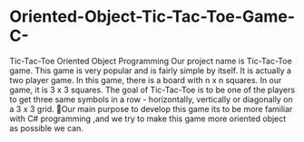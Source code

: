 # Oriented-Object-Tic-Tac-Toe-Game-C-
 Tic-Tac-Toe Oriented Object Programming
Our project name is Tic-Tac-Toe game. This game is very popular and is fairly simple by itself. It is actually a two player game. In this game, there is a board with n x n squares. In our game, it is 3 x 3 squares. The goal of Tic-Tac-Toe is to be one of the players to get three same symbols in a row - horizontally, vertically or diagonally  on a 3 x 3 grid.
Our main purpose to develop this  game its to be more familiar with C# programming ,and we try to make this game more oriented object as possible we can.

